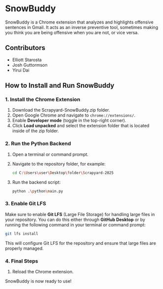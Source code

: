 # SnowBuddy

SnowBuddy is a Chrome extension that analyzes and highlights offensive sentences in Gmail. It acts as an inverse preventive tool, sometimes making you think you are being offensive when you are not, or vice versa.

## Contributors

- Elliott Starosta
- Josh Guttormson
- Yirui Dai

## How to Install and Run SnowBuddy

### 1. Install the Chrome Extension

1. Download the Scrapyard-SnowBuddy.zip folder.
2. Open Google Chrome and navigate to `chrome://extensions/`.
3. Enable **Developer mode** (toggle in the top-right corner).
4. Click **Load unpacked** and select the extension folder that is located inside of the zip folder.

### 2. Run the Python Backend

1. Open a terminal or command prompt.
2. Navigate to the repository folder, for example:

   ```bash
   cd C:\Users\user\Desktop\folder\Scrapyard-2025
   ```

3. Run the backend script:

   ```bash
   python .\python\main.py
   ```

### 3. Enable Git LFS

Make sure to enable **Git LFS** (Large File Storage) for handling large files in your repository. You can do this either through **GitHub Desktop** or by running the following command in your terminal or command prompt:

```bash
git lfs install
```

This will configure Git LFS for the repository and ensure that large files are properly managed.

### 4. Final Steps

1. Reload the Chrome extension.

SnowBuddy is now ready to use!
